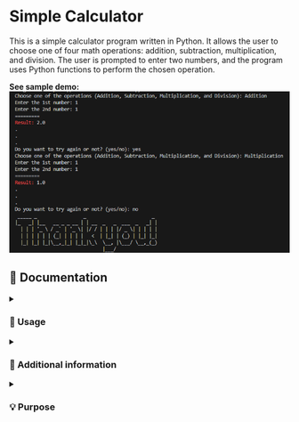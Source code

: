 # Simple Calculator
This is a simple calculator program written in Python. It allows the user to choose one of four math operations: addition, subtraction, multiplication, and division. The user is prompted to enter two numbers, and the program uses Python functions to perform the chosen operation.

**See sample demo:**
![img](demo.png)

## 📄 Documentation 
<details><summary><h3> 🤔 Usage </h3></summary>

-----

1. Run the program in a Python environment.
2. Choose one of the four math operations: addition, subtraction, multiplication, or division.
3. Enter the first number.
4. Enter the second number.
5. The program will display the result of the operation.
6. You can choose to try again or exit the program.

or

1. Fork this repository 
2. Once the repository has been forked, you can clone the repository to your local machine using the `git clone` command followed by the repository URL.
3. Once the repository is cloned, navigate to the directory of the cloned repository using the `cd` command.
4. Now you can work with the files in the cloned repository.
5. If you want to keep your fork in sync with this repository, you can use the `git fetch` and `git merge` commands to pull in changes and merge them into your local copy.

**Reminders:**
> The program uses appropriate exception handling to capture errors during runtime, such as invalid inputs or division by zero.
</details>

<details><summary><h3> 🔰 Additional information </h3></summary>

-----

**Program: Simple Calculator**
<br>

-The program prompts the user for inputs and provides clear instructions for the chosen operation. 
  
-The `calculator()` function takes no arguments and prompts the user to choose math operations.
  
-This program uses the `pyfiglet` module to have ASCII art representation of **Thank you!** message.<br>
  > This requires the following dependencies to be installed: pyfiglet.<br>
  
-The program uses appropriate exception handling to capture errors during runtime, such as invalid inputs or division by zero. If an error occurs, the program prints a message describing the error and returns None.<br>
  > Exceptions <br>
  ValueError: raised if the user enters an invalid number.<br>
  ZeroDivisionError: raised if the user tries to divide by zero.<br>
  Exception: raised if the user enters an invalid operation.
-


</details>

<details><summary><h3> 💡 Purpose </h3></summary>

-----

The purpose of this program is to provide a basic calculator functionality for simple math operations. It can be used as a reference to understand how to use Python functions and exception handling to build a command-line application.

</details>

